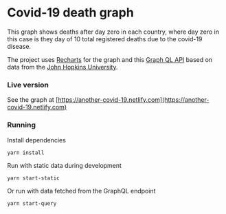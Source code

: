 # Covid-19 death graph

This graph shows deaths after day zero in each country, where day zero in this case is they day of 10 total registered deaths due to the covid-19 disease.

The project uses [Recharts](https://recharts.org/en-US/) for the graph and this [Graph QL API](https://github.com/rlindskog/covid19-graphql) based on data from the [John Hopkins University](https://systems.jhu.edu/research/public-health/ncov/).

### Live version

See the graph at [https://another-covid-19.netlify.com](https://another-covid-19.netlify.com)

### Running

Install dependencies

```
yarn install
```

Run with static data during development

```
yarn start-static
```

Or run with data fetched from the GraphQL endpoint

```
yarn start-query
```
